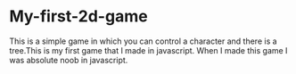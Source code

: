 # My-first-2d-game
This is a simple game in which you can control a character and there is a tree.This is my first game that I made in javascript. When I made this game I was absolute noob in javascript.
